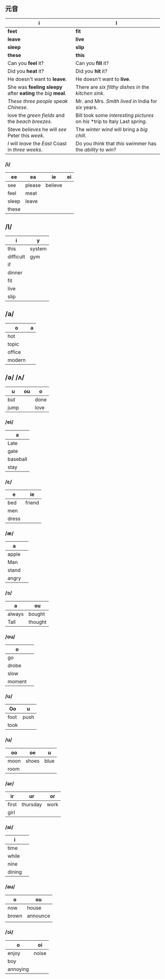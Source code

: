 ## 元音



| i                                                            | I                                                            |
| ------------------------------------------------------------ | ------------------------------------------------------------ |
| **feet**                                                     | **fit**                                                      |
| **leave**                                                    | **live**                                                     |
| **sleep**                                                    | **slip**                                                     |
| **these**                                                    | **this**                                                     |
| Can you **feel** it?                                         | Can you **fill** it?                                         |
| Did you **heat** it?                                         | Did you **hit** it?                                          |
| He doesn't want to **leave**.                                | He doesn't want to **live**.                                 |
| She was **feeling** **sleepy** after **eating** the *big* **meal**. | There are *six* *filthy* *dishes* *in* the *kitchen* *sink*. |
| *These* *three* *people* *speak* *Chinese*.                  | Mr. and Mrs. *Smith* *lived* *in* India for *six* years.     |
| love the *green* *fields* and the *beach* *breezes*.         | Bill took some *interesting* *pictures* on *his* *trip to Italy Last *spring*. |
| Steve *believes* he will *see* Peter this *week*.            | The *winter* *wind* will bring a *big* *chill*.              |
| *I* will *leave* the *East* Coast in *three* *weeks*.        | Do you *think* that *this* swimmer has the *ability* to *win*? |



### /i/

| ee    | ea     | ie      | ei   |
| ----- | ------ | ------- | ---- |
| see   | please | believe |      |
| feel  | meat   |         |      |
| sleep | leave  |         |      |
| these |        |         |      |

## /I/

| i         | y      |
| --------- | ------ |
| this      | system |
| difficult | gym    |
| if        |        |
| dinner    |        |
| fit       |        |
| live      |        |
| slip      |        |



## /a/

| o      | a    |
| ------ | ---- |
| hot    |      |
| topic  |      |
| office |      |
| modern |      |

## /ə/ /ʌ/

| u    | ou   | o    |
| ---- | ---- | ---- |
| but  |      | done |
| jump |      | love |

### /ei/

| a        |
| -------- |
| Late     |
| gate     |
| baseball |
| stay     |



### /ε/

| e     | ie     |
| ----- | ------ |
| bed   | friend |
| men   |        |
| dress |        |



### /æ/

| a     |      |
| ----- | ---- |
| apple |      |
| Man   |      |
| stand |      |
| angry |      |



### /ɔ/

| a      | ou      |
| ------ | ------- |
| always | bought  |
| Tall   | thought |

### /ou/

| o      |      |
| ------ | ---- |
| go     |      |
| drobe  |      |
| slow   |      |
| moment |      |

### /ʊ/

| Oo   | u    |
| ---- | ---- |
| foot | push |
| took |      |

### /u/

| oo   | oe    | u    |
| ---- | ----- | ---- |
| moon | shoes | blue |
| room |       |      |

### /ər/

| ir    | ur       | or   |
| ----- | -------- | ---- |
| first | thursday | work |
| girl  |          |      |

### /ai/

| i      |      |
| ------ | ---- |
| time   |      |
| while  |      |
| nine   |      |
| dining |      |

### /au/

| o     | ou       |
| ----- | -------- |
| now   | house    |
| brown | announce |
|       |          |

### /ɔi/

| o        | oi    |
| -------- | ----- |
| enjoy    | noise |
| boy      |       |
| annoying |       |

